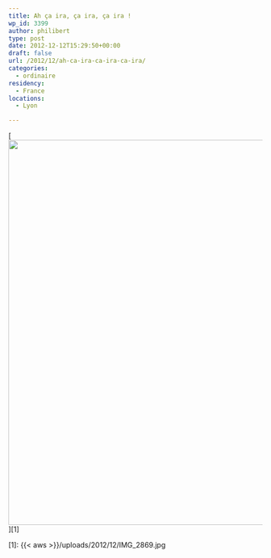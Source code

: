 ```yaml
---
title: Ah ça ira, ça ira, ça ira !
wp_id: 3399
author: philibert
type: post
date: 2012-12-12T15:29:50+00:00
draft: false
url: /2012/12/ah-ca-ira-ca-ira-ca-ira/
categories:
  - ordinaire
residency:
  - France
locations:
  - Lyon

---
```

[<img src="{{< aws >}}/uploads/2012/12/IMG_2869-1024x764.jpg" alt="" title="IMG_2869" width="1024" height="764" class="alignleft size-large wp-image-3400" srcset="{{< aws >}}/uploads/2012/12/IMG_2869-1024x764.jpg 1024w, {{< aws >}}/uploads/2012/12/IMG_2869-300x224.jpg 300w, {{< aws >}}/uploads/2012/12/IMG_2869-263x196.jpg 263w, {{< aws >}}/uploads/2012/12/IMG_2869-650x485.jpg 650w" sizes="(max-width: 1024px) 100vw, 1024px" />][1]

 [1]: {{< aws >}}/uploads/2012/12/IMG_2869.jpg